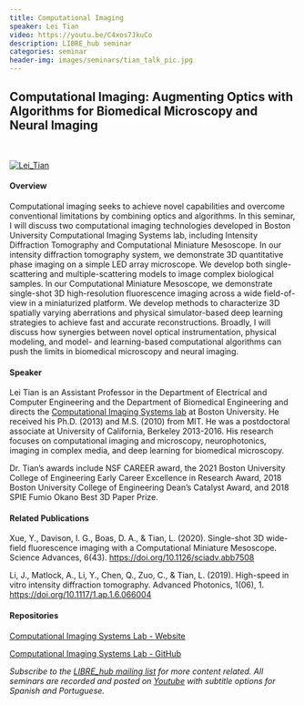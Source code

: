 ```yaml
---
title: Computational Imaging
speaker: Lei Tian
video: https://youtu.be/C4xos7JkuCo
description: LIBRE_hub seminar
categories: seminar
header-img: images/seminars/tian_talk_pic.jpg
---
```


## Computational Imaging: Augmenting Optics with Algorithms for Biomedical Microscopy and Neural Imaging

<br>

[![Lei_Tian](http://img.youtube.com/vi/C4xos7JkuCo/0.jpg)](https://youtu.be/C4xos7JkuCo) 

#### Overview
Computational imaging seeks to achieve novel capabilities and overcome conventional limitations by combining optics and algorithms.  In this seminar, I will discuss two computational imaging technologies developed in Boston University Computational Imaging Systems lab, including Intensity Diffraction Tomography and Computational Miniature Mesoscope.  In our intensity diffraction tomography system, we demonstrate 3D quantitative phase imaging on a simple LED array microscope. We develop both single-scattering and multiple-scattering models to image complex biological samples. In our Computational Miniature Mesoscope, we demonstrate single-shot 3D high-resolution fluorescence imaging across a wide field-of-view in a miniaturized platform. We develop methods to characterize 3D spatially varying aberrations and physical simulator-based deep learning strategies to achieve fast and accurate reconstructions. Broadly, I will discuss how synergies between novel optical instrumentation, physical modeling, and model- and learning-based computational algorithms can push the limits in biomedical microscopy and neural imaging.

#### Speaker
Lei Tian is an Assistant Professor in the Department of Electrical and Computer Engineering and the Department of Biomedical Engineering and directs the [Computational Imaging Systems lab](http://sites.bu.edu/tianlab/) at Boston University. He received his Ph.D. (2013) and M.S. (2010) from MIT. He was a postdoctoral associate at University of California, Berkeley 2013-2016. His research focuses on computational imaging and microscopy, neurophotonics, imaging in complex media, and deep learning for biomedical microscopy.

Dr. Tian’s awards include NSF CAREER award, the 2021 Boston University College of Engineering Early Career Excellence in Research Award, 2018 Boston University College of Engineering Dean’s Catalyst Award, and 2018 SPIE Fumio Okano Best 3D Paper Prize.

#### Related Publications
Xue, Y., Davison, I. G., Boas, D. A., & Tian, L. (2020). Single-shot 3D wide-field fluorescence imaging with a Computational Miniature Mesoscope. Science Advances, 6(43). https://doi.org/10.1126/sciadv.abb7508

‌Li, J., Matlock, A., Li, Y., Chen, Q., Zuo, C., & Tian, L. (2019). High-speed in vitro intensity diffraction tomography. Advanced Photonics, 1(06), 1. https://doi.org/10.1117/1.ap.1.6.066004

#### Repositories‌
[Computational Imaging Systems Lab - Website](https://sites.bu.edu/tianlab/open-source/)

[Computational Imaging Systems Lab - GitHub](https://github.com/bu-cisl)

*Subscribe to the [LIBRE_hub mailing list](https://mailchi.mp/2efa11be3d6b/libre_hub) for more content related. All seminars are recorded and posted on [Youtube](https://www.youtube.com/channel/UCKaffupDA8KKrDE0rd668Xw) with subtitle options for Spanish and Portuguese.*
